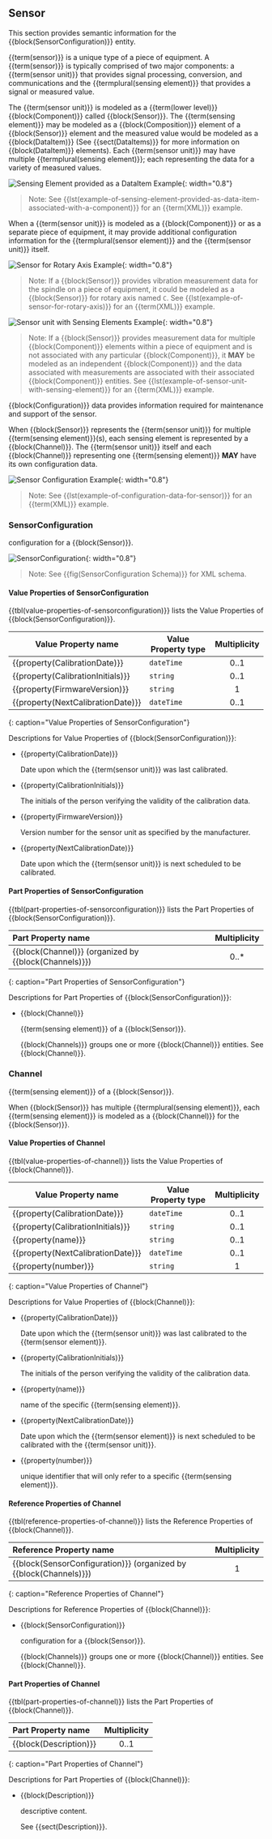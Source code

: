 
## Sensor

This section provides semantic information for the {{block(SensorConfiguration)}} entity.

{{term(sensor)}} is a unique type of a piece of equipment.  A {{term(sensor)}} is typically comprised of two major components: a {{term(sensor unit)}} that provides signal processing, conversion, and communications and the {{termplural(sensing element)}} that provides a signal or measured value.

The {{term(sensor unit)}} is modeled as a {{term(lower level)}} {{block(Component)}} called {{block(Sensor)}}.  The {{term(sensing element)}} may be modeled as a {{block(Composition)}} element of a {{block(Sensor)}} element and the measured value would be modeled as a {{block(DataItem)}} (See {{sect(DataItems)}} for more information on {{block(DataItem)}} elements).  Each {{term(sensor unit)}} may have multiple {{termplural(sensing element)}}; each representing the data for a variety of measured values.

![Sensing Element provided as a DataItem Example](figures/Sensing%20Element%20provided%20as%20a%20DataItem%20Example.png "Sensing Element provided as a DataItem Example"){: width="0.8"}

> Note: See {{lst(example-of-sensing-element-provided-as-data-item-associated-with-a-component)}} for an {{term(XML)}} example.

When a {{term(sensor unit)}} is modeled as a {{block(Component)}} or as a separate piece of equipment, it may provide additional configuration information for the {{termplural(sensor element)}} and the {{term(sensor unit)}} itself.  

![Sensor for Rotary Axis Example](figures/Sensor%20for%20Rotary%20Axis%20Example.png "Sensor for Rotary Axis Example"){: width="0.8"}

> Note: If a {{block(Sensor)}} provides vibration measurement data for the spindle on a piece of equipment, it could be modeled as a {{block(Sensor)}} for rotary axis named `C`. See {{lst(example-of-sensor-for-rotary-axis)}} for an {{term(XML)}} example.

![Sensor unit with Sensing Elements Example](figures/Sensor%20unit%20with%20Sensing%20Elements%20Example.png "Sensor unit with Sensing Elements Example"){: width="0.8"}

> Note: If a {{block(Sensor)}} provides measurement data for multiple {{block(Component)}} elements within a piece of equipment and is not associated with any particular {{block(Component)}}, it **MAY** be modeled as an independent {{block(Component)}} and the data associated with measurements are associated with their associated {{block(Component)}} entities. See {{lst(example-of-sensor-unit-with-sensing-element)}} for an {{term(XML)}} example.

{{block(Configuration)}} data provides information required for maintenance and support of the sensor.

When {{block(Sensor)}} represents the {{term(sensor unit)}} for multiple {{term(sensing element)}}(s), each sensing element is represented by a {{block(Channel)}}.   The {{term(sensor unit)}} itself and each {{block(Channel)}} representing one {{term(sensing element)}} **MAY** have its own configuration data.

![Sensor Configuration Example](figures/Sensor%20Configuration%20Example.png "Sensor Configuration Example"){: width="0.8"}

> Note: See {{lst(example-of-configuration-data-for-sensor)}} for an {{term(XML)}} example.


### SensorConfiguration


configuration for a {{block(Sensor)}}.

![SensorConfiguration](figures/SensorConfiguration.png "SensorConfiguration"){: width="0.8"}

> Note: See {{fig(SensorConfiguration Schema)}} for XML schema.

#### Value Properties of SensorConfiguration

{{tbl(value-properties-of-sensorconfiguration)}} lists the Value Properties of {{block(SensorConfiguration)}}.

|Value Property name|Value Property type|Multiplicity|
|-|-|:-:|
|{{property(CalibrationDate)}}|`dateTime`|0..1|
|{{property(CalibrationInitials)}}|`string`|0..1|
|{{property(FirmwareVersion)}}|`string`|1|
|{{property(NextCalibrationDate)}}|`dateTime`|0..1|
{: caption="Value Properties of SensorConfiguration"}

Descriptions for Value Properties of {{block(SensorConfiguration)}}:

* {{property(CalibrationDate)}} 

    Date upon which the {{term(sensor unit)}} was last calibrated.

* {{property(CalibrationInitials)}} 

    The initials of the person verifying the validity of the calibration data.

* {{property(FirmwareVersion)}} 

    Version number for the sensor unit as specified by the manufacturer.

* {{property(NextCalibrationDate)}} 

    Date upon which the {{term(sensor unit)}} is next scheduled to be calibrated.

#### Part Properties of SensorConfiguration

{{tbl(part-properties-of-sensorconfiguration)}} lists the Part Properties of {{block(SensorConfiguration)}}.

|Part Property name|Multiplicity|
|:-|:-:|
|{{block(Channel)}} (organized by {{block(Channels)}})|0..*|
{: caption="Part Properties of SensorConfiguration"}

Descriptions for Part Properties of {{block(SensorConfiguration)}}:

* {{block(Channel)}} 

    {{term(sensing element)}} of a {{block(Sensor)}}.

    {{block(Channels)}} groups one or more {{block(Channel)}} entities. See {{block(Channel)}}.

### Channel


{{term(sensing element)}} of a {{block(Sensor)}}.

When {{block(Sensor)}} has multiple {{termplural(sensing element)}}, each {{term(sensing element)}} is modeled as a {{block(Channel)}} for the {{block(Sensor)}}. 

#### Value Properties of Channel

{{tbl(value-properties-of-channel)}} lists the Value Properties of {{block(Channel)}}.

|Value Property name|Value Property type|Multiplicity|
|-|-|:-:|
|{{property(CalibrationDate)}}|`dateTime`|0..1|
|{{property(CalibrationInitials)}}|`string`|0..1|
|{{property(name)}}|`string`|0..1|
|{{property(NextCalibrationDate)}}|`dateTime`|0..1|
|{{property(number)}}|`string`|1|
{: caption="Value Properties of Channel"}

Descriptions for Value Properties of {{block(Channel)}}:

* {{property(CalibrationDate)}} 

    Date upon which the {{term(sensor unit)}} was last calibrated to the {{term(sensor element)}}.

* {{property(CalibrationInitials)}} 

    The initials of the person verifying the validity of the calibration data.

* {{property(name)}} 

    name of the specific {{term(sensing element)}}.

* {{property(NextCalibrationDate)}} 

    Date upon which the {{term(sensor element)}} is next scheduled to be calibrated with the {{term(sensor unit)}}.

* {{property(number)}} 

    unique identifier that will only refer to a specific {{term(sensing element)}}.

#### Reference Properties of Channel

{{tbl(reference-properties-of-channel)}} lists the Reference Properties of {{block(Channel)}}.

|Reference Property name|Multiplicity|
|:-|:-:|
|{{block(SensorConfiguration)}} (organized by {{block(Channels)}})|1|
{: caption="Reference Properties of Channel"}

Descriptions for Reference Properties of {{block(Channel)}}:

* {{block(SensorConfiguration)}} 

    configuration for a {{block(Sensor)}}.

    {{block(Channels)}} groups one or more {{block(Channel)}} entities. See {{block(Channel)}}.

#### Part Properties of Channel

{{tbl(part-properties-of-channel)}} lists the Part Properties of {{block(Channel)}}.

|Part Property name|Multiplicity|
|:-|:-:|
|{{block(Description)}}|0..1|
{: caption="Part Properties of Channel"}

Descriptions for Part Properties of {{block(Channel)}}:

* {{block(Description)}} 

    descriptive content.

    See {{sect(Description)}}.
